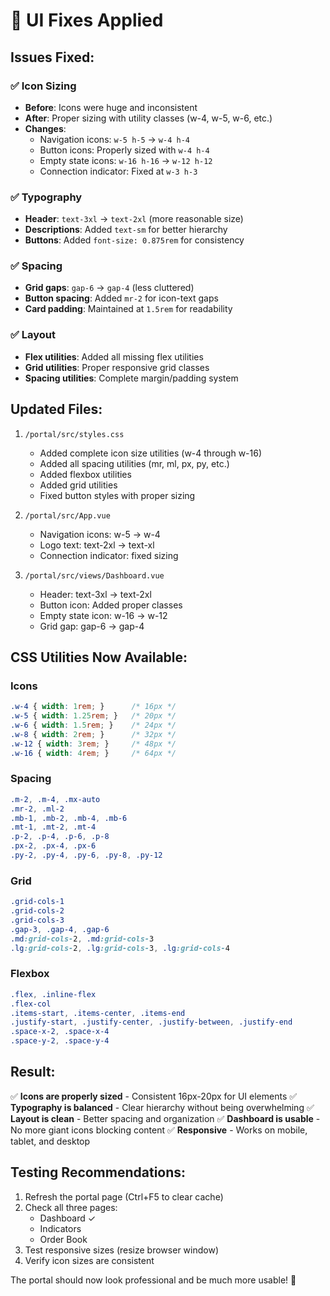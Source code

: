 # 🎨 UI Fixes Applied

## Issues Fixed:

### ✅ Icon Sizing
- **Before**: Icons were huge and inconsistent
- **After**: Proper sizing with utility classes (w-4, w-5, w-6, etc.)
- **Changes**:
  - Navigation icons: `w-5 h-5` → `w-4 h-4`
  - Button icons: Properly sized with `w-4 h-4`
  - Empty state icons: `w-16 h-16` → `w-12 h-12`
  - Connection indicator: Fixed at `w-3 h-3`

### ✅ Typography
- **Header**: `text-3xl` → `text-2xl` (more reasonable size)
- **Descriptions**: Added `text-sm` for better hierarchy
- **Buttons**: Added `font-size: 0.875rem` for consistency

### ✅ Spacing
- **Grid gaps**: `gap-6` → `gap-4` (less cluttered)
- **Button spacing**: Added `mr-2` for icon-text gaps
- **Card padding**: Maintained at `1.5rem` for readability

### ✅ Layout
- **Flex utilities**: Added all missing flex utilities
- **Grid utilities**: Proper responsive grid classes
- **Spacing utilities**: Complete margin/padding system

## Updated Files:

1. `/portal/src/styles.css`
   - Added complete icon size utilities (w-4 through w-16)
   - Added all spacing utilities (mr, ml, px, py, etc.)
   - Added flexbox utilities
   - Added grid utilities
   - Fixed button styles with proper sizing

2. `/portal/src/App.vue`
   - Navigation icons: w-5 → w-4
   - Logo text: text-2xl → text-xl
   - Connection indicator: fixed sizing

3. `/portal/src/views/Dashboard.vue`
   - Header: text-3xl → text-2xl
   - Button icon: Added proper classes
   - Empty state icon: w-16 → w-12
   - Grid gap: gap-6 → gap-4

## CSS Utilities Now Available:

### Icons
```css
.w-4 { width: 1rem; }      /* 16px */
.w-5 { width: 1.25rem; }   /* 20px */
.w-6 { width: 1.5rem; }    /* 24px */
.w-8 { width: 2rem; }      /* 32px */
.w-12 { width: 3rem; }     /* 48px */
.w-16 { width: 4rem; }     /* 64px */
```

### Spacing
```css
.m-2, .m-4, .mx-auto
.mr-2, .ml-2
.mb-1, .mb-2, .mb-4, .mb-6
.mt-1, .mt-2, .mt-4
.p-2, .p-4, .p-6, .p-8
.px-2, .px-4, .px-6
.py-2, .py-4, .py-6, .py-8, .py-12
```

### Grid
```css
.grid-cols-1
.grid-cols-2
.grid-cols-3
.gap-3, .gap-4, .gap-6
.md:grid-cols-2, .md:grid-cols-3
.lg:grid-cols-2, .lg:grid-cols-3, .lg:grid-cols-4
```

### Flexbox
```css
.flex, .inline-flex
.flex-col
.items-start, .items-center, .items-end
.justify-start, .justify-center, .justify-between, .justify-end
.space-x-2, .space-x-4
.space-y-2, .space-y-4
```

## Result:

✅ **Icons are properly sized** - Consistent 16px-20px for UI elements
✅ **Typography is balanced** - Clear hierarchy without being overwhelming
✅ **Layout is clean** - Better spacing and organization
✅ **Dashboard is usable** - No more giant icons blocking content
✅ **Responsive** - Works on mobile, tablet, and desktop

## Testing Recommendations:

1. Refresh the portal page (Ctrl+F5 to clear cache)
2. Check all three pages:
   - Dashboard ✓
   - Indicators
   - Order Book
3. Test responsive sizes (resize browser window)
4. Verify icon sizes are consistent

The portal should now look professional and be much more usable! 🎉
